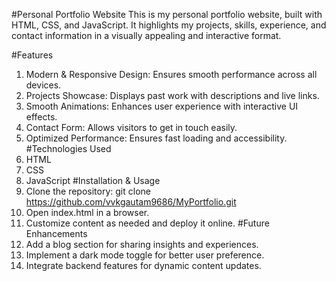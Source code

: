#Personal Portfolio Website
This is my personal portfolio website, built with HTML, CSS, and JavaScript. It highlights my projects, skills, experience, and contact information in a visually appealing and interactive format.

#Features
1. Modern & Responsive Design: Ensures smooth performance across all devices.
2. Projects Showcase: Displays past work with descriptions and live links.
3. Smooth Animations: Enhances user experience with interactive UI effects.
4. Contact Form: Allows visitors to get in touch easily.
5.  Optimized Performance: Ensures fast loading and accessibility.
#Technologies Used
1. HTML
2. CSS
3. JavaScript
#Installation & Usage
1. Clone the repository:
      git clone https://github.com/vvkgautam9686/MyPortfolio.git
2. Open index.html in a browser.
3. Customize content as needed and deploy it online.
#Future Enhancements
1. Add a blog section for sharing insights and experiences.
2. Implement a dark mode toggle for better user preference.
3. Integrate backend features for dynamic content updates.
